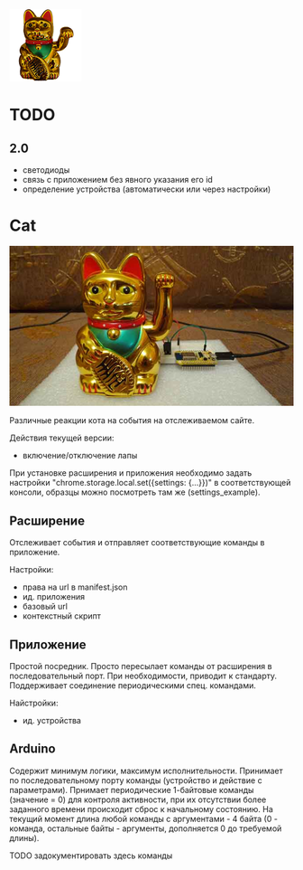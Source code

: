 ![](cat-icon-128.png)

# TODO

## 2.0
- светодиоды
- связь с приложением без явного указания его id
- определение устройства (автоматически или через настройки)

# Cat

![](cat.jpg)

Различные реакции кота на события на отслеживаемом сайте.

Действия текущей версии:
- включение/отключение лапы

При установке расширения и приложения необходимо задать настройки "chrome.storage.local.set({settings: {...}})"
в соответствующей консоли, образцы можно посмотреть там же (settings_example).

## Расширение

Отслеживает события и отправляет соответствующие команды в приложение.

Настройки:
- права на url в manifest.json
- ид. приложения
- базовый url
- контекстный скрипт

## Приложение

Простой посредник.
Просто пересылает команды от расширения в последовательный порт. При необходимости, приводит к стандарту.
Поддерживает соединение периодическими спец. командами.

Найстройки:
- ид. устройства

## Arduino

Содержит минимум логики, максимум исполнительности.
Принимает по последовательному порту команды (устройство и действие с параметрами).
Прнимает периодические 1-байтовые команды (значение = 0) для контроля активности, при их отсутствии более заданного времени происходит сброс к начальному состоянию.
На текущий момент длина любой команды с аргументами - 4 байта (0 - команда, остальные байты - аргументы, дополняется 0 до требуемой длины).

TODO задокументировать здесь команды
